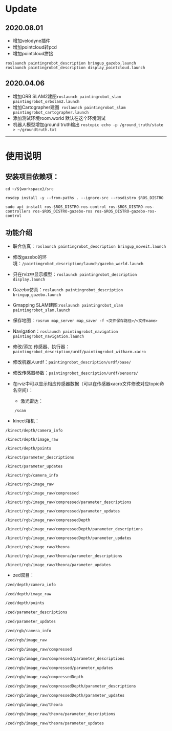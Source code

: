 # Update

## 2020.08.01
- 增加velodyne插件
- 增加pointcloud转pcd
- 增加pointcloud拼接
```
roslaunch paintingrobot_description bringup_gazebo.launch
roslaunch paintingrobot_description display_pointcloud.launch
```


## 2020.04.06
- 增加ORB SLAM2建图``roslaunch paintingrobot_slam paintingrobot_orbslam2.launch``
- 增加Cartographer建图`` roslaunch paintingrobot_slam paintingrobot_cartographer.launch``
- 添加测试环境room.world 默认在这个环境测试
- 机器人模型增加ground truth输出 ``rostopic echo -p /ground_truth/state > ~/groundtruth.txt``

---

# 使用说明

## 安装项目依赖项：
```
cd ~/${workspace}/src

rosdep install -y --from-paths . --ignore-src --rosdistro $ROS_DISTRO

sudo apt install ros-$ROS_DISTRO-ros-control ros-$ROS_DISTRO-ros-controllers ros-$ROS_DISTRO-gazebo-ros ros-$ROS_DISTRO-gazebo-ros-control
```

## 功能介绍

- 联合仿真：``roslaunch paintingrobot_description bringup_moveit.launch ``
- 修改gazebo的环境：``/paintingrobot_description/launch/gazebo_world.launch``
- 只在rviz中显示模型：``roslaunch paintingrobot_description display.launch ``
- Gazebo仿真：``roslaunch paintingrobot_description bringup_gazebo.launch``
- Gmapping SLAM建图:``roslaunch paintingrobot_slam paintingrobot_slam.launch``
- 保存地图：``rosrun map_server map_saver -f <文件保存路径>/<文件name>``
- Navigation：``roslaunch paintingrobot_navigation paintingrobot_navigation.launch``
- 修改/添加 传感器、执行器：``paintingrobot_description/urdf/paintingrobot_witharm.xacro``
- 修改机器人urdf：``paintingrobot_description/urdf/base/``
- 修改传感器参数：``paintingrobot_description/urdf/sensors/``
- 在rviz中可以显示相应传感器数据（可以在传感器xacro文件修改对应topic命名空间）：

  - 激光雷达：
```
    /scan
```
  - kinect相机：
```
/kinect/depth/camera_info

/kinect/depth/image_raw

/kinect/depth/points

/kinect/parameter_descriptions

/kinect/parameter_updates

/kinect/rgb/camera_info

/kinect/rgb/image_raw

/kinect/rgb/image_raw/compressed

/kinect/rgb/image_raw/compressed/parameter_descriptions

/kinect/rgb/image_raw/compressed/parameter_updates

/kinect/rgb/image_raw/compressedDepth

/kinect/rgb/image_raw/compressedDepth/parameter_descriptions

/kinect/rgb/image_raw/compressedDepth/parameter_updates

/kinect/rgb/image_raw/theora

/kinect/rgb/image_raw/theora/parameter_descriptions

/kinect/rgb/image_raw/theora/parameter_updates
```

  - zed双目：
```bash
/zed/depth/camera_info

/zed/depth/image_raw

/zed/depth/points

/zed/parameter_descriptions

/zed/parameter_updates

/zed/rgb/camera_info

/zed/rgb/image_raw

/zed/rgb/image_raw/compressed

/zed/rgb/image_raw/compressed/parameter_descriptions

/zed/rgb/image_raw/compressed/parameter_updates

/zed/rgb/image_raw/compressedDepth

/zed/rgb/image_raw/compressedDepth/parameter_descriptions

/zed/rgb/image_raw/compressedDepth/parameter_updates

/zed/rgb/image_raw/theora

/zed/rgb/image_raw/theora/parameter_descriptions

/zed/rgb/image_raw/theora/parameter_updates
```
